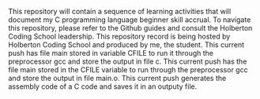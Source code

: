 This repository will contain a sequence of learning activities that will document my C programming language beginner skill accrual.
To navigate this repository, please refer to the Github guides and consult the Holberton Coding School leadership. 
This repository record is being hosted by Holberton Coding School and produced by me, the student.
This current push has file main stored in variable CFILE to run it through the preprocessor gcc and store the output in file c.
This current push has the file main stored in the CFILE variable to run through the preprocessor gcc and store the output in file main.o.
This current push generates the assembly code of a C code and saves it in an outputy file.
